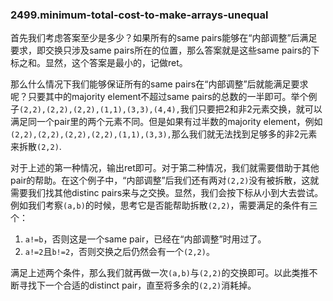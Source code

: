 ### 2499.minimum-total-cost-to-make-arrays-unequal

首先我们考虑答案至少是多少？如果所有的same pairs能够在“内部调整”后满足要求，即交换只涉及same pairs所在的位置，那么答案就是这些same pairs的下标之和。显然，这个答案是最小的，记做ret。

那么什么情况下我们能够保证所有的same pairs在“内部调整”后就能满足要求呢？只要其中的majority element不超过same pairs的总数的一半即可。举个例子`(2,2),(2,2),(2,2),(1,1),(3,3),(4,4),`我们只要把2和非2元素交换，就可以满足同一个pair里的两个元素不同。但是如果有过半数的majority element，例如`(2,2),(2,2),(2,2),(2,2),(1,1),(3,3),`那么我们就无法找到足够多的非2元素来拆散`(2,2)`.

对于上述的第一种情况，输出ret即可。对于第二种情况，我们就需要借助于其他pair的帮助。在这个例子中，“内部调整”后我们还有两对`(2,2)`没有被拆散，这就需要我们找其他distinc pairs来与之交换。显然，我们会按下标从小到大去尝试。例如我们考察`(a,b)`的时候，思考它是否能帮助拆散`(2,2)`，需要满足的条件有三个：
1. `a!=b`，否则这是一个same pair，已经在“内部调整”时用过了。
2. `a!=2`且`b!=2`，否则交换之后仍然会有一个`(2,2)`。

满足上述两个条件，那么我们就再做一次`(a,b)`与`(2,2)`的交换即可。以此类推不断寻找下一个合适的distinct pair，直至将多余的`(2,2)`消耗掉。
